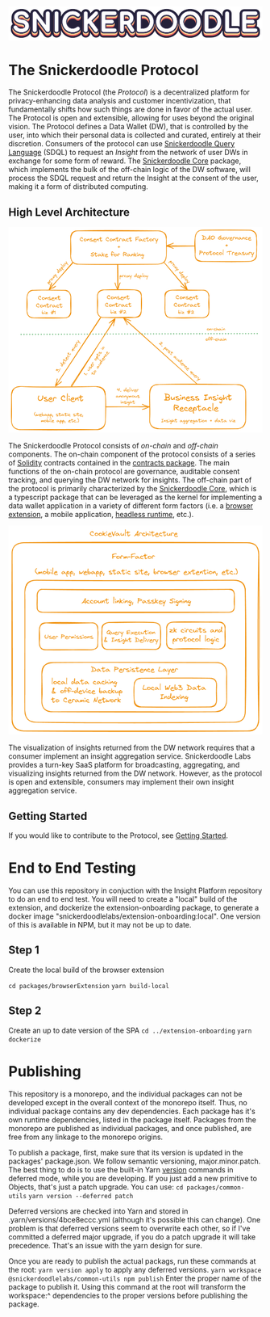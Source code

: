 ![Snickerdoodle Protocol](https://github.com/SnickerdoodleLabs/Snickerdoodle-Theme-Light/blob/main/snickerdoodle_horizontal_notab.png?raw=true)

# The Snickerdoodle Protocol

The Snickerdoodle Protocol (the *Protocol*) is a decentralized platform for privacy-enhancing data analysis and customer incentivization, that fundamentally shifts how such things are done in favor of the actual user. The Protocol is open and extensible, allowing for uses beyond the original vision. The Protocol defines a Data Wallet (DW), that is controlled by the user, into which their personal data is collected and curated, entirely at their discretion. Consumers of the protocol can use [Snickerdoodle Query Language](/documentation/sdql/README.md) (SDQL) to request an *Insight* from the network of user DWs in exchange for some form of reward. The [Snickerdoodle Core](/packages/core/README.md) package, which implements the bulk of the off-chain logic of the DW software, will process the SDQL request and return the Insight at the consent of the user, making it a form of distributed computing.

## High Level Architecture

![Protocol Architecture](/documentation/images/protocol-diagram.png)

The Snickerdoodle Protocol consists of *on-chain* and *off-chain* components. The on-chain component of the protocol consists of a series of [Solidity](https://soliditylang.org/) contracts contained in the [contracts package](/packages/contracts/README.md). The main functions of the on-chain protocol are governance, auditable consent tracking, and querying the DW network for insights. The off-chain part of the protocol is primarily characterized by the [Snickerdoodle Core](/packages/core/README.md), which is a typescript package that can be leveraged as the kernel for implementing a data wallet application in a variety of different form factors (i.e. a [browser extension](/packages/browserExtension/README.md), a mobile application, [headless runtime](/packages/test-harness/README.md), etc.). 

![Data Wallet Logic Layers](/documentation/images/cookievault-diagram.png)

The visualization of insights returned from the DW network requires that a consumer implement an insight aggregation service. Snickerdoodle Labs provides a turn-key SaaS platform for broadcasting, aggregating, and visualizing insights returned from the DW network. However, as the protocol is open and extensible, consumers may implement their own insight aggregation service. 

## Getting Started
 
If you would like to contribute to the Protocol, see [Getting Started](/documentation/GETTINGSTARTED.md). 

# End to End Testing
You can use this repository in conjuction with the Insight Platform repository to do an end to end test. You will need to create a "local" build of the extension, and dockerize the extension-onboarding package, to generate a docker image "snickerdoodlelabs/extension-onboarding:local". One version of this is available in NPM, but it may not be up to date.

## Step 1
Create the local build of the browser extension

`cd packages/browserExtension`
`yarn build-local`

## Step 2
Create an up to date version of the SPA
`cd ../extension-onboarding`
`yarn dockerize`

# Publishing
This repository is a monorepo, and the individual packages can not be developed except in the overall context of the monorepo itself. Thus, no individual package contains any dev dependencies. Each package has it's own runtime dependencies, listed in the package itself. Packages from the monorepo are published as individual packages, and once published, are free from any linkage to the monorepo origins.

To publish a package, first, make sure that its version is updated in the packages' package.json. We follow semantic versioning, major.minor.patch. The best thing to do is to use the built-in Yarn [version](https://yarnpkg.com/cli/version) commands  in deferred mode, while you are developing. If you just add a new primitive to Objects, that's just a patch upgrade. You can use: 
`cd packages/common-utils`
`yarn version --deferred patch`

Deferred versions are checked into Yarn and stored in .yarn/versions/4bce8eccc.yml (although it's possible this can change). One problem is that deferred versions seem to overwrite each other, so if I've committed a deferred major upgrade, if you do a patch upgrade it will take precedence. That's an issue with the yarn design for sure.

Once you are ready to publish the actual packags, run these commands at the root:
`yarn version apply` to apply any deferred versions.
`yarn workspace @snickerdoodlelabs/common-utils npm publish` Enter the proper name of the package to publish it.
Using this command at the root will transform the workspace:^ dependencies to the proper versions before publishing the package.
